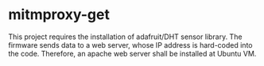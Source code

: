 # mitmproxy-get

This project requires the installation of adafruit/DHT sensor library. The firmware sends data to a web server, whose IP address is hard-coded into the code. Therefore, an apache web server shall be installed at Ubuntu VM.

